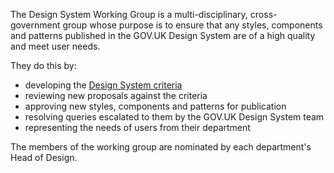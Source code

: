 The Design System Working Group is a multi-disciplinary, cross-government group whose purpose is to ensure that any styles, components and patterns published in the GOV.UK Design System are of a high quality and meet user needs.

They do this by:

- developing the [Design System criteria](CRITERIA.md)
- reviewing new proposals against the criteria
- approving new styles, components and patterns for publication
- resolving queries escalated to them by the GOV.UK Design System team
- representing the needs of users from their department

The members of the working group are nominated by each department's Head of Design.
